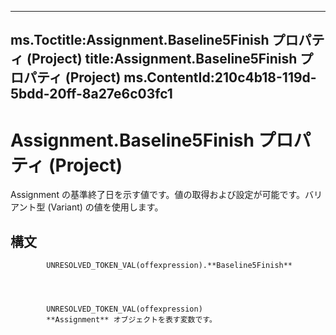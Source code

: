 

---
ms.Toctitle:Assignment.Baseline5Finish プロパティ (Project)
title:Assignment.Baseline5Finish プロパティ (Project)
ms.ContentId:210c4b18-119d-5bdd-20ff-8a27e6c03fc1
---
# Assignment.Baseline5Finish プロパティ (Project)




Assignment の基準終了日を示す値です。値の取得および設定が可能です。バリアント型 (Variant) の値を使用します。

## 構文

            UNRESOLVED_TOKEN_VAL(offexpression).**Baseline5Finish**




            UNRESOLVED_TOKEN_VAL(offexpression)
            **Assignment** オブジェクトを表す変数です。




